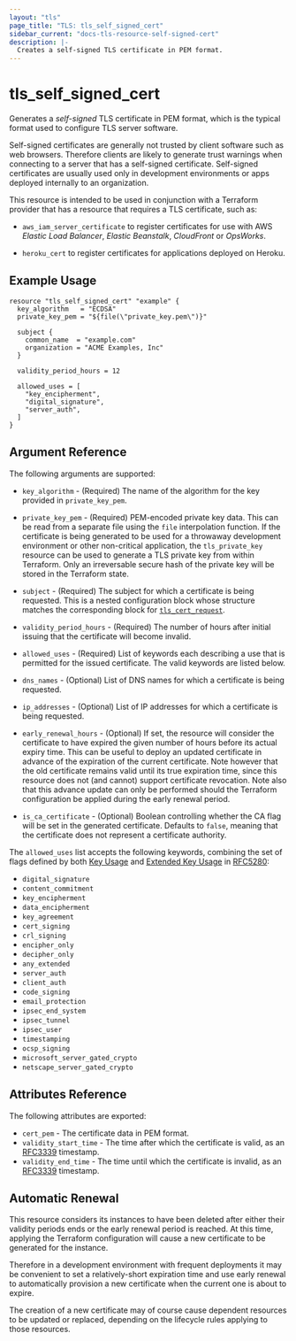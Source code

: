 ```yaml
---
layout: "tls"
page_title: "TLS: tls_self_signed_cert"
sidebar_current: "docs-tls-resource-self-signed-cert"
description: |-
  Creates a self-signed TLS certificate in PEM format.
---
```


# tls\_self\_signed\_cert

Generates a *self-signed* TLS certificate in PEM format, which is the typical
format used to configure TLS server software.

Self-signed certificates are generally not trusted by client software such
as web browsers. Therefore clients are likely to generate trust warnings when
connecting to a server that has a self-signed certificate. Self-signed certificates
are usually used only in development environments or apps deployed internally
to an organization.

This resource is intended to be used in conjunction with a Terraform provider
that has a resource that requires a TLS certificate, such as:

* ``aws_iam_server_certificate`` to register certificates for use with AWS *Elastic
Load Balancer*, *Elastic Beanstalk*, *CloudFront* or *OpsWorks*.

* ``heroku_cert`` to register certificates for applications deployed on Heroku.

## Example Usage

```hcl
resource "tls_self_signed_cert" "example" {
  key_algorithm   = "ECDSA"
  private_key_pem = "${file(\"private_key.pem\")}"

  subject {
    common_name  = "example.com"
    organization = "ACME Examples, Inc"
  }

  validity_period_hours = 12

  allowed_uses = [
    "key_encipherment",
    "digital_signature",
    "server_auth",
  ]
}
```

## Argument Reference

The following arguments are supported:

* `key_algorithm` - (Required) The name of the algorithm for the key provided
  in `private_key_pem`.

* `private_key_pem` - (Required) PEM-encoded private key data. This can be
  read from a separate file using the ``file`` interpolation function. If the
  certificate is being generated to be used for a throwaway development
  environment or other non-critical application, the `tls_private_key` resource
  can be used to generate a TLS private key from within Terraform. Only
  an irreversable secure hash of the private key will be stored in the Terraform
  state.

* `subject` - (Required) The subject for which a certificate is being requested.
  This is a nested configuration block whose structure matches the
  corresponding block for [`tls_cert_request`](cert_request.html).

* `validity_period_hours` - (Required) The number of hours after initial issuing that the
  certificate will become invalid.

* `allowed_uses` - (Required) List of keywords each describing a use that is permitted
  for the issued certificate. The valid keywords are listed below.

* `dns_names` - (Optional) List of DNS names for which a certificate is being requested.

* `ip_addresses` - (Optional) List of IP addresses for which a certificate is being requested.

* `early_renewal_hours` - (Optional) If set, the resource will consider the certificate to
  have expired the given number of hours before its actual expiry time. This can be useful
  to deploy an updated certificate in advance of the expiration of the current certificate.
  Note however that the old certificate remains valid until its true expiration time, since
  this resource does not (and cannot) support certificate revocation. Note also that this
  advance update can only be performed should the Terraform configuration be applied during the
  early renewal period.

* `is_ca_certificate` - (Optional) Boolean controlling whether the CA flag will be set in the
  generated certificate. Defaults to `false`, meaning that the certificate does not represent
  a certificate authority.

The `allowed_uses` list accepts the following keywords, combining the set of flags defined by
both [Key Usage](https://tools.ietf.org/html/rfc5280#section-4.2.1.3) and
[Extended Key Usage](https://tools.ietf.org/html/rfc5280#section-4.2.1.12) in
[RFC5280](https://tools.ietf.org/html/rfc5280):

* `digital_signature`
* `content_commitment`
* `key_encipherment`
* `data_encipherment`
* `key_agreement`
* `cert_signing`
* `crl_signing`
* `encipher_only`
* `decipher_only`
* `any_extended`
* `server_auth`
* `client_auth`
* `code_signing`
* `email_protection`
* `ipsec_end_system`
* `ipsec_tunnel`
* `ipsec_user`
* `timestamping`
* `ocsp_signing`
* `microsoft_server_gated_crypto`
* `netscape_server_gated_crypto`

## Attributes Reference

The following attributes are exported:

* `cert_pem` - The certificate data in PEM format.
* `validity_start_time` - The time after which the certificate is valid, as an
  [RFC3339](https://tools.ietf.org/html/rfc3339) timestamp.
* `validity_end_time` - The time until which the certificate is invalid, as an
  [RFC3339](https://tools.ietf.org/html/rfc3339) timestamp.

## Automatic Renewal

This resource considers its instances to have been deleted after either their validity
periods ends or the early renewal period is reached. At this time, applying the
Terraform configuration will cause a new certificate to be generated for the instance.

Therefore in a development environment with frequent deployments it may be convenient
to set a relatively-short expiration time and use early renewal to automatically provision
a new certificate when the current one is about to expire.

The creation of a new certificate may of course cause dependent resources to be updated
or replaced, depending on the lifecycle rules applying to those resources.
